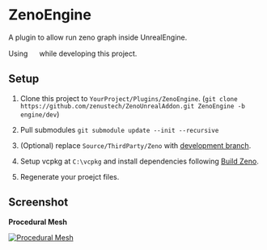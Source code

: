 # ZenoEngine

A plugin to allow run zeno graph inside UnrealEngine.

Using <a href="https://jb.gg/OpenSourceSupport"><img src="https://resources.jetbrains.com/storage/products/company/brand/logos/Rider_icon.png" width="15" height="15" /></a> while developing this project.

## Setup

1. Clone this project to `YourProject/Plugins/ZenoEngine`. (`git clone https://github.com/zenustech/ZenoUnrealAddon.git ZenoEngine -b engine/dev`)

2. Pull submodules `git submodule update --init --recursive`

3. (Optional) replace `Source/ThirdParty/Zeno` with [development branch](https://github.com/DarcJC/zeno/tree/dev/darc/unrealtool).

4. Setup vcpkg at `C:\vcpkg` and install dependencies following [Build Zeno](https://github.com/zenustech/zeno/blob/master/docs/BUILD_EXT.md).

5. Regenerate your proejct files.

## Screenshot

**Procedural Mesh**

[![Procedural Mesh](https://s1.locimg.com/2023/04/14/f794d2cbba3a0.gif)](https://s1.locimg.com/2023/04/14/f794d2cbba3a0.gif)
